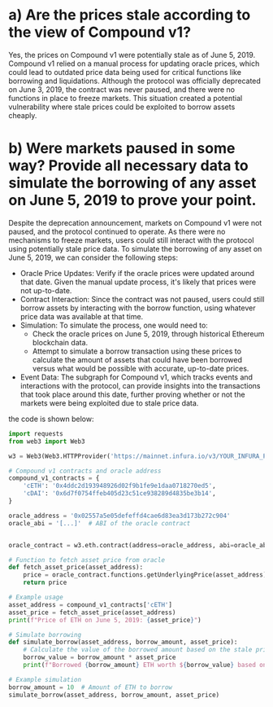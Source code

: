 # a) Are the prices stale according to the view of Compound v1?
Yes, the prices on Compound v1 were potentially stale as of June 5, 2019. Compound v1 relied on a manual process for updating oracle prices, which could lead to outdated price data being used for critical functions like borrowing and liquidations. Although the protocol was officially deprecated on June 3, 2019, the contract was never paused, and there were no functions in place to freeze markets. This situation created a potential vulnerability where stale prices could be exploited to borrow assets cheaply.

# b) Were markets paused in some way? Provide all necessary data to simulate the borrowing of any asset on June 5, 2019 to prove your point.
Despite the deprecation announcement, markets on Compound v1 were not paused, and the protocol continued to operate. As there were no mechanisms to freeze markets, users could still interact with the protocol using potentially stale price data.
To simulate the borrowing of any asset on June 5, 2019, we can consider the following steps:
- Oracle Price Updates: Verify if the oracle prices were updated around that date. Given the manual update process, it's likely that prices were not up-to-date.
- Contract Interaction: Since the contract was not paused, users could still borrow assets by interacting with the borrow function, using whatever price data was available at that time.
- Simulation: To simulate the process, one would need to:
  - Check the oracle prices on June 5, 2019, through historical Ethereum blockchain data.
  - Attempt to simulate a borrow transaction using these prices to calculate the amount of assets that could have been borrowed versus what would be possible with accurate, up-to-date prices.
- Event Data: The subgraph for Compound v1, which tracks events and interactions with the protocol, can provide insights into the transactions that took place around this date, further proving whether or not the markets were being exploited due to stale price data.

the code is shown below:
```python
import requests
from web3 import Web3

w3 = Web3(Web3.HTTPProvider('https://mainnet.infura.io/v3/YOUR_INFURA_PROJECT_ID'))

# Compound v1 contracts and oracle address
compound_v1_contracts = {
    'cETH': '0x4ddc2d193948926d02f9b1fe9e1daa0718270ed5',
    'cDAI': '0x6d7f0754ffeb405d23c51ce938289d4835be3b14',
}

oracle_address = '0x02557a5e05defeffd4cae6d83ea3d173b272c904'
oracle_abi = '[...]'  # ABI of the oracle contract


oracle_contract = w3.eth.contract(address=oracle_address, abi=oracle_abi)

# Function to fetch asset price from oracle
def fetch_asset_price(asset_address):
    price = oracle_contract.functions.getUnderlyingPrice(asset_address).call()
    return price

# Example usage
asset_address = compound_v1_contracts['cETH']
asset_price = fetch_asset_price(asset_address)
print(f"Price of ETH on June 5, 2019: {asset_price}")

# Simulate borrowing
def simulate_borrow(asset_address, borrow_amount, asset_price):
    # Calculate the value of the borrowed amount based on the stale price
    borrow_value = borrow_amount * asset_price
    print(f"Borrowed {borrow_amount} ETH worth ${borrow_value} based on stale price {asset_price}")

# Example simulation
borrow_amount = 10  # Amount of ETH to borrow
simulate_borrow(asset_address, borrow_amount, asset_price)
```
